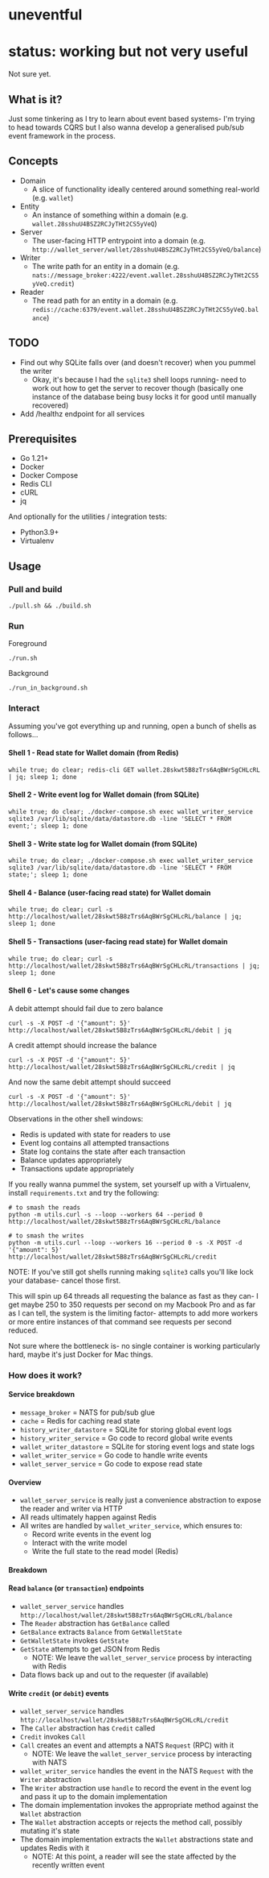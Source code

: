 # uneventful

# status: working but not very useful

Not sure yet.

## What is it?

Just some tinkering as I try to learn about event based systems- I'm trying to head towards CQRS but I also wanna develop a generalised
pub/sub event framework in the process.

## Concepts

-   Domain
    -   A slice of functionality ideally centered around something real-world (e.g. `wallet`)
-   Entity
    -   An instance of something within a domain (e.g. `wallet.28sshuU4BSZ2RCJyTHt2CS5yVeQ`)
-   Server
    -   The user-facing HTTP entrypoint into a domain (e.g. `http://wallet_server/wallet/28sshuU4BSZ2RCJyTHt2CS5yVeQ/balance`)
-   Writer
    -   The write path for an entity in a domain (e.g. `nats://message_broker:4222/event.wallet.28sshuU4BSZ2RCJyTHt2CS5yVeQ.credit`)
-   Reader
    -   The read path for an entity in a domain (e.g. `redis://cache:6379/event.wallet.28sshuU4BSZ2RCJyTHt2CS5yVeQ.balance`)

## TODO

-   Find out why SQLite falls over (and doesn't recover) when you pummel the writer
    -   Okay, it's because I had the `sqlite3` shell loops running- need to work out how to get the server to recover though (basically one
        instance of the database being busy locks it for good until manually recovered)
-   Add /healthz endpoint for all services

## Prerequisites

-   Go 1.21+
-   Docker
-   Docker Compose
-   Redis CLI
-   cURL
-   jq

And optionally for the utilities / integration tests:

-   Python3.9+
-   Virtualenv

## Usage

### Pull and build

```shell
./pull.sh && ./build.sh
```

### Run

Foreground

```shell
./run.sh
```

Background

```shell
./run_in_background.sh
```

### Interact

Assuming you've got everything up and running, open a bunch of shells as follows...

#### Shell 1 - Read state for Wallet domain (from Redis)

```shell
while true; do clear; redis-cli GET wallet.28skwt5B8zTrs6AqBWrSgCHLcRL | jq; sleep 1; done
```

#### Shell 2 - Write event log for Wallet domain (from SQLite)

```shell
while true; do clear; ./docker-compose.sh exec wallet_writer_service sqlite3 /var/lib/sqlite/data/datastore.db -line 'SELECT * FROM event;'; sleep 1; done
```

#### Shell 3 - Write state log for Wallet domain (from SQLite)

```shell
while true; do clear; ./docker-compose.sh exec wallet_writer_service sqlite3 /var/lib/sqlite/data/datastore.db -line 'SELECT * FROM state;'; sleep 1; done
```

#### Shell 4 - Balance (user-facing read state) for Wallet domain

```shell
while true; do clear; curl -s http://localhost/wallet/28skwt5B8zTrs6AqBWrSgCHLcRL/balance | jq; sleep 1; done
```

#### Shell 5 - Transactions (user-facing read state) for Wallet domain

```shell
while true; do clear; curl -s http://localhost/wallet/28skwt5B8zTrs6AqBWrSgCHLcRL/transactions | jq; sleep 1; done
```

#### Shell 6 - Let's cause some changes

A debit attempt should fail due to zero balance

```shell
curl -s -X POST -d '{"amount": 5}' http://localhost/wallet/28skwt5B8zTrs6AqBWrSgCHLcRL/debit | jq
```

A credit attempt should increase the balance

```shell
curl -s -X POST -d '{"amount": 5}' http://localhost/wallet/28skwt5B8zTrs6AqBWrSgCHLcRL/credit | jq
```

And now the same debit attempt should succeed

```shell
curl -s -X POST -d '{"amount": 5}' http://localhost/wallet/28skwt5B8zTrs6AqBWrSgCHLcRL/debit | jq
```

Observations in the other shell windows:

-   Redis is updated with state for readers to use
-   Event log contains all attempted transactions
-   State log contains the state after each transaction
-   Balance updates appropriately
-   Transactions update appropriately

If you really wanna pummel the system, set yourself up with a Virtualenv, install `requirements.txt` and try the following:

```shell
# to smash the reads
python -m utils.curl -s --loop --workers 64 --period 0 http://localhost/wallet/28skwt5B8zTrs6AqBWrSgCHLcRL/balance

# to smash the writes
python -m utils.curl --loop --workers 16 --period 0 -s -X POST -d '{"amount": 5}' http://localhost/wallet/28skwt5B8zTrs6AqBWrSgCHLcRL/credit
```

NOTE: If you've still got shells running making `sqlite3` calls you'll like lock your database- cancel those first.

This will spin up 64 threads all requesting the balance as fast as they can- I get maybe 250 to 350 requests per second on my Macbook Pro
and as far as I can tell, the system is the limiting factor- attempts to add more workers or more entire instances of that command
see requests per second reduced.

Not sure where the bottleneck is- no single container is working particularly hard, maybe it's just Docker for Mac things.

### How does it work?

#### Service breakdown

-   `message_broker` = NATS for pub/sub glue
-   `cache` = Redis for caching read state
-   `history_writer_datastore` = SQLite for storing global event logs
-   `history_writer_service` = Go code to record global write events
-   `wallet_writer_datastore` = SQLite for storing event logs and state logs
-   `wallet_writer_service` = Go code to handle write events
-   `wallet_server_service` = Go code to expose read state

#### Overview

-   `wallet_server_service` is really just a convenience abstraction to expose the reader and writer via HTTP
-   All reads ultimately happen against Redis
-   All writes are handled by `wallet_writer_service`, which ensures to:
    -   Record write events in the event log
    -   Interact with the write model
    -   Write the full state to the read model (Redis)

#### Breakdown

#### Read `balance` (or `transaction`) endpoints

-   `wallet_server_service` handles `http://localhost/wallet/28skwt5B8zTrs6AqBWrSgCHLcRL/balance`
-   The `Reader` abstraction has `GetBalance` called
-   `GetBalance` extracts `Balance` from `GetWalletState`
-   `GetWalletState` invokes `GetState`
-   `GetState` attempts to get JSON from Redis
    -   NOTE: We leave the `wallet_server_service` process by interacting with Redis
-   Data flows back up and out to the requester (if available)

#### Write `credit` (or `debit`) events

-   `wallet_server_service` handles `http://localhost/wallet/28skwt5B8zTrs6AqBWrSgCHLcRL/credit`
-   The `Caller` abstraction has `Credit` called
-   `Credit` invokes `Call`
-   `Call` creates an event and attempts a NATS `Request` (RPC) with it
    -   NOTE: We leave the `wallet_server_service` process by interacting with NATS
-   `wallet_writer_service` handles the event in the NATS `Request` with the `Writer` abstraction
-   The `Writer` abstraction use `handle` to record the event in the event log and pass it up to the domain implementation
-   The domain implementation invokes the appropriate method against the `Wallet` abstraction
-   The `Wallet` abstraction accepts or rejects the method call, possibly mutating it's state
-   The domain implementation extracts the `Wallet` abstractions state and updates Redis with it
    -   NOTE: At this point, a reader will see the state affected by the recently written event
